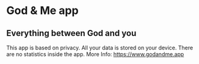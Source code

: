 # God &amp; Me app

## Everything between God and you ##
This app is based on privacy. All your data is stored on your device. There are no statistics inside the app.
More Info:
https://www.godandme.app
